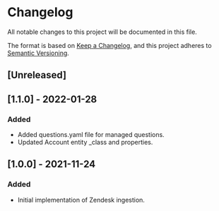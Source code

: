# Changelog

All notable changes to this project will be documented in this file.

The format is based on [Keep a Changelog](https://keepachangelog.com/en/1.0.0/),
and this project adheres to
[Semantic Versioning](https://semver.org/spec/v2.0.0.html).

## [Unreleased]

## [1.1.0] - 2022-01-28

### Added

- Added questions.yaml file for managed questions.
- Updated Account entity \_class and properties.

## [1.0.0] - 2021-11-24

### Added

- Initial implementation of Zendesk ingestion.
